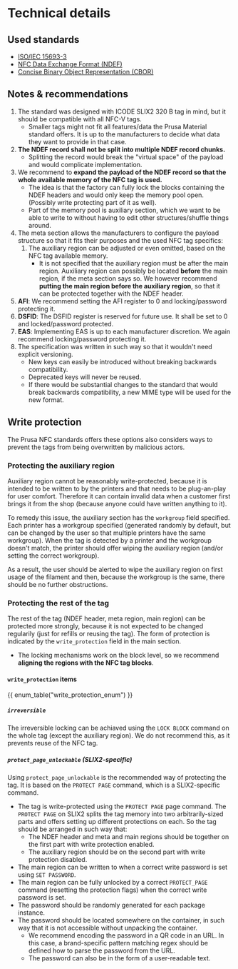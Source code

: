 # Technical details

## Used standards
- [ISO/IEC 15693-3](https://en.wikipedia.org/wiki/ISO/IEC_15693)
- [NFC Data Exchange Format (NDEF)](https://nfc-forum.org/build/specifications/data-exchange-format-ndef-technical-specification/)
- [Concise Binary Object Representation (CBOR)](https://cbor.io/)

## Notes & recommendations
   1. The standard was designed with ICODE SLIX2 320 B tag in mind, but it should be compatible with all NFC-V tags.
      - Smaller tags might not fit all features/data the Prusa Material standard offers. It is up to the manufacturers to decide what data they want to provide in that case.
   1. **The NDEF record shall not be split into multiple NDEF record chunks.**
      - Splitting the record would break the "virtual space" of the payload and would complicate implementation.
   1. We recommend to **expand the payload of the NDEF record so that the whole available memory of the NFC tag is used.**
      - The idea is that the factory can fully lock the blocks containing the NDEF  headers and would only keep the memory pool open. (Possibly write protecting  part of it as well).
      - Part of the memory pool is auxiliary section, which we want to be able to write to without having to edit other structures/shuffle things around.
   1. The meta section allows the manufacturers to configure the payload structure so that it fits their purposes and the used NFC tag specifics:
      1. The auxiliary region can be adjusted or even omitted, based on the NFC tag available memory.
         - It is not specified that the auxiliary region must be after the main region. Auxiliary region can possibly be located **before** the main region, if the meta section says so. We however recommend **putting the main region before the auxiliary region**, so that it can be protected together with the NDEF header.
   1. **AFI**: We recommend setting the AFI register to 0 and locking/password protecting it.
   1. **DSFID**: The DSFID register is reserved for future use. It shall be set to 0 and locked/password protected.
   1. **EAS**: Implementing EAS is up to each manufacturer discretion. We again recommend locking/password protecting it.
   1. The specification was written in such way so that it wouldn't need explicit versioning.
      - New keys can easily be introduced without breaking backwards compatibility.
      - Deprecated keys will never be reused.
      - If there would be substantial changes to the standard that would break backwards compatibility, a new MIME type will be used for the new format.

## Write protection
The Prusa NFC standards offers these options also considers ways to prevent the tags from being overwritten by malicious actors.

### Protecting the auxiliary region
Auxiliary region cannot be reasonably write-protected, because it is intended to be written to by the printers and that needs to be plug-an-play for user comfort.
Therefore it can contain invalid data when a customer first brings it from the shop (because anyone could have written anything to it).

To remedy this issue, the auxiliary section has the `workgroup` field specified. Each printer has a workgroup specified (generated randomly by default, but can be changed by the user so that multiple printers have the same workgroup).
When the tag is detected by a printer and the workgroup doesn't match, the printer should offer wiping the auxiliary region (and/or setting the correct workgroup).

As a result, the user should be alerted to wipe the auxiliary region on first usage of the filament and then, because the workgroup is the same, there should be no further obstructions.

### Protecting the rest of the tag
The rest of the tag (NDEF header, meta region, main region) can be protected more strongly, because it is not expected to be changed regularily (just for refills or reusing the tag). The form of protection is indicated by the `write_protection` field in the main section.

* The locking mechanisms work on the block level, so we recommend **aligning the regions with the NFC tag blocks**.

#### `write_protection` items
{{ enum_table("write_protection_enum") }}

##### `irreversible`
The irreversible locking can be achiaved using the `LOCK BLOCK` command on the whole tag (except the auxiliary region). We do not recommend this, as it prevents reuse of the NFC tag.

##### `protect_page_unlockable` (SLIX2-specific)
Using `protect_page_unlockable` is the recommended way of protecting the tag. It is based on the `PROTECT PAGE` command, which is a SLIX2-specific command.

- The tag is write-protected using the `PROTECT PAGE` page command. The `PROTECT PAGE` on SLIX2 splits the tag memory into two arbitrarily-sized parts and offers setting up different protections on each. So the tag should be arranged in such way that:
   - The NDEF header and meta and main regions should be together on the first part with write protection enabled.
   - The auxiliary region should be on the second part with write protection disabled.
- The main region can be written to when a correct write password is set using `SET PASSWORD`.
- The main region can be fully unlocked by a correct `PROTECT_PAGE` command (resetting the protection flags) when the correct write password is set.
- The password should be randomly generated for each package instance.
- The password should be located somewhere on the container, in such way that it is not accessible without unpacking the container.
   - We recommend encoding the password in a QR code in an URL. In this case, a brand-specific pattern matching regex should be defined how to parse the password from the URL.
   - The password can also be in the form of a user-readable text.
